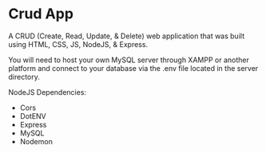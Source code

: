 # Crud App

A CRUD (Create, Read, Update, & Delete) web application that was built using HTML, CSS, JS, NodeJS, & Express.

You will need to host your own MySQL server through XAMPP or another platform and connect to your database via the .env file located in the server directory.

NodeJS Dependencies:
- Cors
- DotENV
- Express
- MySQL
- Nodemon
